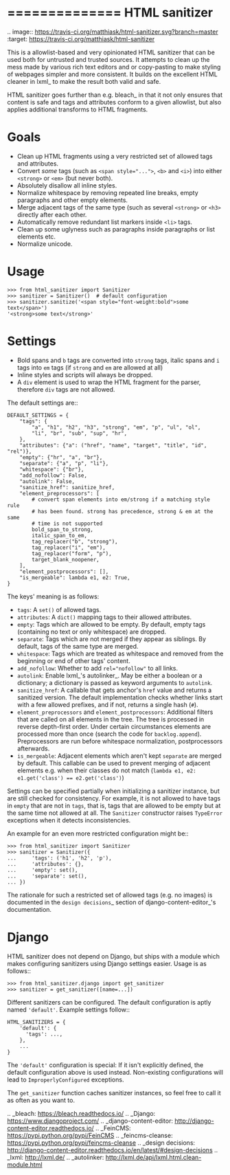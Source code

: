 ==============
HTML sanitizer
==============

.. image:: https://travis-ci.org/matthiask/html-sanitizer.svg?branch=master
    :target: https://travis-ci.org/matthiask/html-sanitizer

This is a allowlist-based and very opinionated HTML sanitizer that
can be used both for untrusted and trusted sources. It attempts to clean
up the mess made by various rich text editors and or copy-pasting to
make styling of webpages simpler and more consistent. It builds on the
excellent HTML cleaner in lxml_ to make the result both valid and safe.

HTML sanitizer goes further than e.g. bleach_ in that it not only
ensures that content is safe and tags and attributes conform to a given
allowlist, but also applies additional transforms to HTML fragments.

Goals
=====

- Clean up HTML fragments using a very restricted set of allowed tags
  and attributes.
- Convert *some* tags (such as ``<span style="...">``, ``<b>`` and
  ``<i>``) into either ``<strong>`` or ``<em>`` (but never both).
- Absolutely disallow all inline styles.
- Normalize whitespace by removing repeated line breaks, empty
  paragraphs and other empty elements.
- Merge adjacent tags of the same type (such as several ``<strong>`` or
  ``<h3>`` directly after each other.
- Automatically remove redundant list markers inside ``<li>`` tags.
- Clean up some uglyness such as paragraphs inside paragraphs or list
  elements etc.
- Normalize unicode.

Usage
=====

    >>> from html_sanitizer import Sanitizer
    >>> sanitizer = Sanitizer()  # default configuration
    >>> sanitizer.sanitize('<span style="font-weight:bold">some text</span>')
    '<strong>some text</strong>'

Settings
========

- Bold spans and ``b`` tags are converted into ``strong`` tags, italic
  spans and ``i`` tags into ``em`` tags (if ``strong`` and ``em`` are
  allowed at all)
- Inline styles and scripts will always be dropped.
- A ``div`` element is used to wrap the HTML fragment for the parser,
  therefore ``div`` tags are not allowed.

The default settings are::

    DEFAULT_SETTINGS = {
        "tags": {
            "a", "h1", "h2", "h3", "strong", "em", "p", "ul", "ol",
            "li", "br", "sub", "sup", "hr",
        },
        "attributes": {"a": ("href", "name", "target", "title", "id", "rel")},
        "empty": {"hr", "a", "br"},
        "separate": {"a", "p", "li"},
        "whitespace": {"br"},
        "add_nofollow": False,
        "autolink": False,
        "sanitize_href": sanitize_href,
        "element_preprocessors": [
            # convert span elements into em/strong if a matching style rule
            # has been found. strong has precedence, strong & em at the same
            # time is not supported
            bold_span_to_strong,
            italic_span_to_em,
            tag_replacer("b", "strong"),
            tag_replacer("i", "em"),
            tag_replacer("form", "p"),
            target_blank_noopener,
        ],
        "element_postprocessors": [],
        "is_mergeable": lambda e1, e2: True,
    }

The keys' meaning is as follows:

- ``tags``: A ``set()`` of allowed tags.
- ``attributes``: A ``dict()`` mapping tags to their allowed attributes.
- ``empty``: Tags which are allowed to be empty. By default, empty tags
  (containing no text or only whitespace) are dropped.
- ``separate``: Tags which are not merged if they appear as siblings. By
  default, tags of the same type are merged.
- ``whitespace``: Tags which are treated as whitespace and removed from
  the beginning or end of other tags' content.
- ``add_nofollow``: Whether to add ``rel="nofollow"`` to all links.
- ``autolink``: Enable lxml_'s autolinker_. May be either a boolean or a
  dictionary; a dictionary is passed as keyword arguments to
  ``autolink``.
- ``sanitize_href``: A callable that gets anchor's ``href`` value and
  returns a sanitized version. The default implementation checks whether
  links start with a few allowed prefixes, and if not, returns a single
  hash (``#``).
- ``element_preprocessors`` and ``element_postprocessors``: Additional
  filters that are called on all elements in the tree. The tree is
  processed in reverse depth-first order. Under certain circumstances
  elements are processed more than once (search the code for
  ``backlog.append``). Preprocessors are run before whitespace
  normalization, postprocessors afterwards.
- ``is_mergeable``: Adjacent elements which aren't kept ``separate`` are
  merged by default. This callable can be used to prevent merging of
  adjacent elements e.g. when their classes do not match
  (``lambda e1, e2: e1.get('class') == e2.get('class')``)

Settings can be specified partially when initializing a sanitizer
instance, but are still checked for consistency. For example, it is not
allowed to have tags in ``empty`` that are not in ``tags``, that is,
tags that are allowed to be empty but at the same time not allowed at
all. The ``Sanitizer`` constructor raises ``TypeError`` exceptions when
it detects inconsistencies.

An example for an even more restricted configuration might be::

    >>> from html_sanitizer import Sanitizer
    >>> sanitizer = Sanitizer({
    ...     'tags': ('h1', 'h2', 'p'),
    ...     'attributes': {},
    ...     'empty': set(),
    ...     'separate': set(),
    ... })

The rationale for such a restricted set of allowed tags (e.g. no
images) is documented in the `design decisions`_ section of
django-content-editor_'s documentation.

Django
======

HTML sanitizer does not depend on Django, but ships with a module which
makes configuring sanitizers using Django settings easier. Usage is as
follows::

    >>> from html_sanitizer.django import get_sanitizer
    >>> sanitizer = get_sanitizer([name=...])

Different sanitizers can be configured. The default configuration is
aptly named ``'default'``. Example settings follow::

    HTML_SANITIZERS = {
        'default': {
          'tags': ...,
        },
        ...
    }

The ``'default'`` configuration is special: If it isn't explicitly
defined, the default configuration above is used instead. Non-existing
configurations will lead to ``ImproperlyConfigured`` exceptions.

The ``get_sanitizer`` function caches sanitizer instances, so feel free
to call it as often as you want to.


.. _bleach: https://bleach.readthedocs.io/
.. _Django: https://www.djangoproject.com/
.. _django-content-editor: http://django-content-editor.readthedocs.io/
.. _FeinCMS: https://pypi.python.org/pypi/FeinCMS
.. _feincms-cleanse: https://pypi.python.org/pypi/feincms-cleanse
.. _design decisions: http://django-content-editor.readthedocs.io/en/latest/#design-decisions
.. _lxml: http://lxml.de/
.. _autolinker: http://lxml.de/api/lxml.html.clean-module.html
